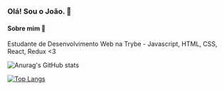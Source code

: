### Olá! Sou o João. 👋

#### Sobre mim 👋

Estudante de Desenvolvimento Web na Trybe - Javascript, HTML, CSS, React, Redux <3

![Anurag's GitHub stats](https://github-readme-stats.vercel.app/api?username=JoaoGabrielVargas&show_icons=true&theme=gotham)

[![Top Langs](https://github-readme-stats.vercel.app/api/top-langs/?username=JoaoGabrielVargas)](https://github.com/anuraghazra/github-readme-stats)
<!--
**JoaoGabrielVargas/JoaoGabrielVargas** is a ✨ _special_ ✨ repository because its `README.md` (this file) appears on your GitHub profile.

Here are some ideas to get you started:

- 🔭 I’m currently working on ...
- 🌱 I’m currently learning ...
- 👯 I’m looking to collaborate on ...
- 🤔 I’m looking for help with ...
- 💬 Ask me about ...
- 📫 How to reach me: ...
- 😄 Pronouns: ...
- ⚡ Fun fact: ...
-->
